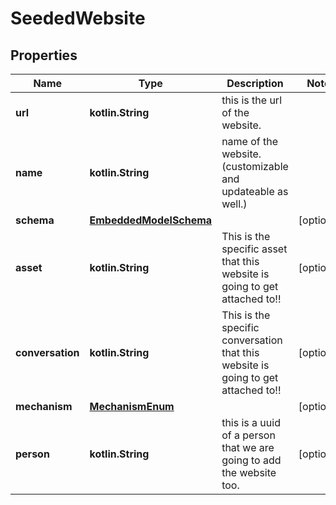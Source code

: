 
# SeededWebsite

## Properties
Name | Type | Description | Notes
------------ | ------------- | ------------- | -------------
**url** | **kotlin.String** | this is the url of the website. | 
**name** | **kotlin.String** | name of the website.(customizable and updateable as well.) | 
**schema** | [**EmbeddedModelSchema**](EmbeddedModelSchema) |  |  [optional]
**asset** | **kotlin.String** | This is the specific asset that this website is going to get attached to!! |  [optional]
**conversation** | **kotlin.String** | This is the specific conversation that this website is going to get attached to!! |  [optional]
**mechanism** | [**MechanismEnum**](MechanismEnum) |  |  [optional]
**person** | **kotlin.String** | this is a uuid of a person that we are going to add the website too. |  [optional]




